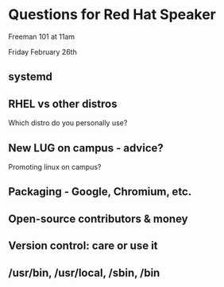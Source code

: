 # Questions for Red Hat Speaker

Freeman 101 at 11am

Friday February 26th

## systemd

## RHEL vs other distros

Which distro do you personally use?

## New LUG on campus - advice?

Promoting linux on campus?

## Packaging - Google, Chromium, etc.

## Open-source contributors & money

## Version control: care or use it

## /usr/bin, /usr/local, /sbin, /bin

